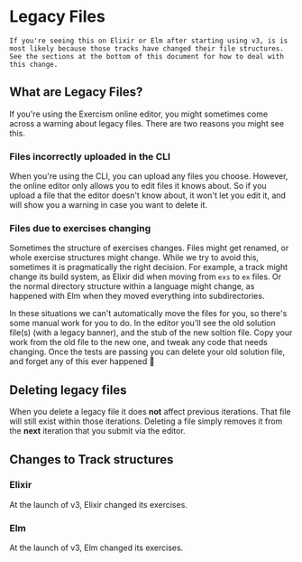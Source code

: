 # Legacy Files

```exercism/note
If you're seeing this on Elixir or Elm after starting using v3, is is most likely because those tracks have changed their file structures.
See the sections at the bottom of this document for how to deal with this change.
```

## What are Legacy Files?

If you're using the Exercism online editor, you might sometimes come across a warning about legacy files.
There are two reasons you might see this.

### Files incorrectly uploaded in the CLI

When you're using the CLI, you can upload any files you choose.
However, the online editor only allows you to edit files it knows about.
So if you upload a file that the editor doesn't know about, it won't let you edit it, and will show you a warning in case you want to delete it.

### Files due to exercises changing

Sometimes the structure of exercises changes.
Files might get renamed, or whole exercise structures might change.
While we try to avoid this, sometimes it is pragmatically the right decision.
For example, a track might change its build system, as Elixir did when moving from `exs` to `ex` files.
Or the normal directory structure within a language might change, as happened with Elm when they moved everything into subdirectories.

In these situations we can't automatically move the files for you, so there's some manual work for you to do.
In the editor you'll see the old solution file(s) (with a legacy banner), and the stub of the new soltion file.
Copy your work from the old file to the new one, and tweak any code that needs changing.
Once the tests are passing you can delete your old solution file, and forget any of this ever happened 🙂

## Deleting legacy files

When you delete a legacy file it does **not** affect previous iterations.
That file will still exist within those iterations.
Deleting a file simply removes it from the **next** iteration that you submit via the editor.

## Changes to Track structures

### Elixir

At the launch of v3, Elixir changed its exercises.

### Elm

At the launch of v3, Elm changed its exercises.
